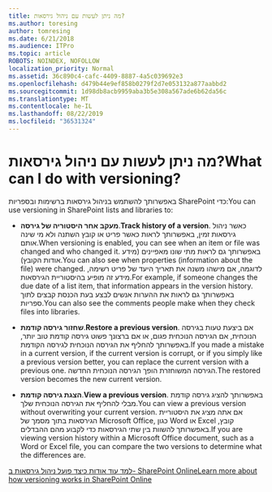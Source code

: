 ```yaml
---
title: מה ניתן לעשות עם ניהול גירסאות?
ms.author: toresing
author: tomresing
ms.date: 6/21/2018
ms.audience: ITPro
ms.topic: article
ROBOTS: NOINDEX, NOFOLLOW
localization_priority: Normal
ms.assetid: 36c890c4-cafc-4409-8887-4a5c039692e3
ms.openlocfilehash: d479b44e9ef858b0279f2d7e053132a877aabbd2
ms.sourcegitcommit: 1d98db8acb9959aba3b5e308a567ade6b62da56c
ms.translationtype: MT
ms.contentlocale: he-IL
ms.lasthandoff: 08/22/2019
ms.locfileid: "36531324"
---
```

# <a name="what-can-i-do-with-versioning"></a><span data-ttu-id="e5b9f-102">מה ניתן לעשות עם ניהול גירסאות?</span><span class="sxs-lookup"><span data-stu-id="e5b9f-102">What can I do with versioning?</span></span>

<span data-ttu-id="e5b9f-103">באפשרותך להשתמש בניהול גירסאות ברשימות ובספריות SharePoint כדי:</span><span class="sxs-lookup"><span data-stu-id="e5b9f-103">You can use versioning in SharePoint lists and libraries to:</span></span>
  
- <span data-ttu-id="e5b9f-104">**מעקב אחר היסטוריה של גירסה**.</span><span class="sxs-lookup"><span data-stu-id="e5b9f-104">**Track history of a version**.</span></span> <span data-ttu-id="e5b9f-105">כאשר ניהול גירסאות זמין, באפשרותך לראות כאשר פריט או קובץ השתנה ולא מי שינה אותם.</span><span class="sxs-lookup"><span data-stu-id="e5b9f-105">When versioning is enabled, you can see when an item or file was changed and who changed it.</span></span> <span data-ttu-id="e5b9f-106">באפשרותך גם לראות מתי שונו מאפיינים (מידע אודות הקובץ).</span><span class="sxs-lookup"><span data-stu-id="e5b9f-106">You can also see when properties (information about the file) were changed.</span></span> <span data-ttu-id="e5b9f-107">לדוגמה, אם מישהו משנה את תאריך היעד של פריט רשימה, מידע זה מופיע בהיסטוריית הגירסאות.</span><span class="sxs-lookup"><span data-stu-id="e5b9f-107">For example, if someone changes the due date of a list item, that information appears in the version history.</span></span> <span data-ttu-id="e5b9f-108">באפשרותך גם לראות את ההערות אנשים לבצע בעת הכנסת קבצים לתוך ספריות.</span><span class="sxs-lookup"><span data-stu-id="e5b9f-108">You can also see the comments people make when they check files into libraries.</span></span> 
    
- <span data-ttu-id="e5b9f-109">**שחזור גירסה קודמת**.</span><span class="sxs-lookup"><span data-stu-id="e5b9f-109">**Restore a previous version**.</span></span> <span data-ttu-id="e5b9f-110">אם ביצעת טעות בגירסה הנוכחית, אם הגירסה הנוכחית פגום, או אם ברצונך פשוט גירסה קודמת טוב יותר, באפשרותך להחליף את הגירסה הנוכחית לגירסה הקודמת.</span><span class="sxs-lookup"><span data-stu-id="e5b9f-110">If you made a mistake in a current version, if the current version is corrupt, or if you simply like a previous version better, you can replace the current version with a previous one.</span></span> <span data-ttu-id="e5b9f-111">הגירסה המשוחזרת הופך הגירסה הנוכחית החדשה.</span><span class="sxs-lookup"><span data-stu-id="e5b9f-111">The restored version becomes the new current version.</span></span> 
    
- <span data-ttu-id="e5b9f-112">**הצגת גירסה קודמת**.</span><span class="sxs-lookup"><span data-stu-id="e5b9f-112">**View a previous version**.</span></span> <span data-ttu-id="e5b9f-113">באפשרותך להציג גירסה קודמת מבלי להחליף את הגירסה הנוכחית שלך.</span><span class="sxs-lookup"><span data-stu-id="e5b9f-113">You can view a previous version without overwriting your current version.</span></span> <span data-ttu-id="e5b9f-114">אם אתה מציג את היסטוריית הגירסאות בתוך מסמך של Microsoft Office, כגון Word או Excel קובץ, באפשרותך להשוות בין שתי הגירסאות כדי לקבוע מהם ההבדלים.</span><span class="sxs-lookup"><span data-stu-id="e5b9f-114">If you are viewing version history within a Microsoft Office document, such as a Word or Excel file, you can compare the two versions to determine what the differences are.</span></span> 
    
[<span data-ttu-id="e5b9f-115">למד עוד אודות כיצד פועל ניהול גירסאות ב- SharePoint Online</span><span class="sxs-lookup"><span data-stu-id="e5b9f-115">Learn more about how versioning works in SharePoint Online</span></span>](https://go.microsoft.com/fwlink/?linkid=875710)
  

